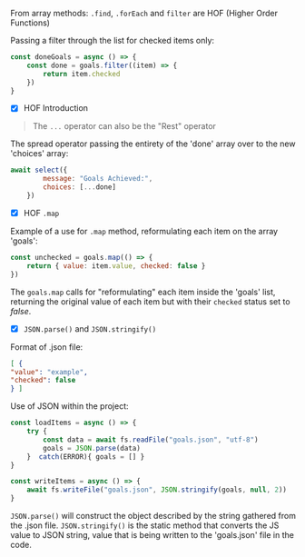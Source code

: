 From array methods: `.find`, `.forEach` and `filter` are HOF (Higher Order Functions)

Passing a filter through the list for checked items only:
```js
const doneGoals = async () => {
    const done = goals.filter((item) => {
        return item.checked
    })
}
```

- [x] HOF Introduction

> The `...` operator can also be the "Rest" operator

The spread operator passing the entirety of the 'done' array over to the new 'choices' array:
```js
await select({
        message: "Goals Achieved:",
        choices: [...done]
    })
```

- [x] HOF `.map`

Example of a use for `.map` method, reformulating each item on the array 'goals':
```js
const unchecked = goals.map(() => {
    return { value: item.value, checked: false }
})
```
The `goals.map` calls for "reformulating" each item inside the 'goals' list, returning the original value of each item but with their `checked` status set to *false*.

- [x] `JSON.parse()` and `JSON.stringify()` 

Format of .json file:
```json
[ {
"value": "example",
"checked": false
} ]
```

Use of JSON within the project:
```js
const loadItems = async () => {
    try {
        const data = await fs.readFile("goals.json", "utf-8")
        goals = JSON.parse(data)
    }  catch(ERROR){ goals = [] }
}

const writeItems = async () => {
    await fs.writeFile("goals.json", JSON.stringify(goals, null, 2))
}
```
`JSON.parse()` will construct the object described by the string gathered from the .json file. `JSON.stringify()` is the static method that converts the JS value to JSON string, value that is being written to the 'goals.json' file in the code.
